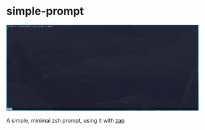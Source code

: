 # simple-prompt

![preview](./images/screenshot.png) 

A simple, minimal zsh prompt, using it with [zap](https://github.com/zap-zsh/zap)
